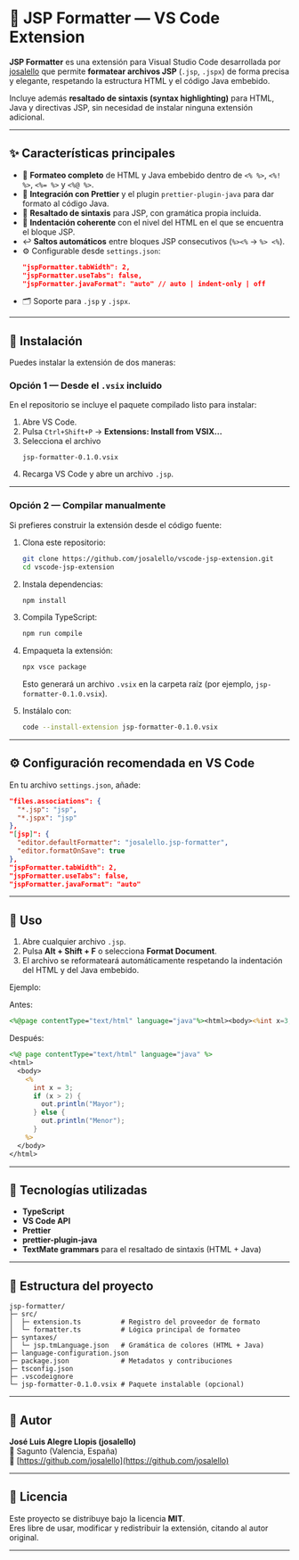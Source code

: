 # 🧩 JSP Formatter — VS Code Extension

**JSP Formatter** es una extensión para Visual Studio Code desarrollada por [josalello](https://github.com/josalello) que permite **formatear archivos JSP** (`.jsp`, `.jspx`) de forma precisa y elegante, respetando la estructura HTML y el código Java embebido.

Incluye además **resaltado de sintaxis (syntax highlighting)** para HTML, Java y directivas JSP, sin necesidad de instalar ninguna extensión adicional.

---

## ✨ Características principales

- 🔧 **Formateo completo** de HTML y Java embebido dentro de `<% %>`, `<%! %>`, `<%= %>` y `<%@ %>`.
- 🧠 **Integración con Prettier** y el plugin `prettier-plugin-java` para dar formato al código Java.
- 🎨 **Resaltado de sintaxis** para JSP, con gramática propia incluida.
- 🧱 **Indentación coherente** con el nivel del HTML en el que se encuentra el bloque JSP.
- ↩️ **Saltos automáticos** entre bloques JSP consecutivos (`%><%` → `%>
<%`).
- ⚙️ Configurable desde `settings.json`:
  ```json
  "jspFormatter.tabWidth": 2,
  "jspFormatter.useTabs": false,
  "jspFormatter.javaFormat": "auto" // auto | indent-only | off
  ```
- 🗂️ Soporte para `.jsp` y `.jspx`.

---

## 🧩 Instalación

Puedes instalar la extensión de dos maneras:

### Opción 1 — Desde el `.vsix` incluido
En el repositorio se incluye el paquete compilado listo para instalar:

1. Abre VS Code.  
2. Pulsa `Ctrl+Shift+P` → **Extensions: Install from VSIX...**  
3. Selecciona el archivo  
   ```
   jsp-formatter-0.1.0.vsix
   ```
4. Recarga VS Code y abre un archivo `.jsp`.

---

### Opción 2 — Compilar manualmente

Si prefieres construir la extensión desde el código fuente:

1. Clona este repositorio:
   ```bash
   git clone https://github.com/josalello/vscode-jsp-extension.git
   cd vscode-jsp-extension
   ```
2. Instala dependencias:
   ```bash
   npm install
   ```
3. Compila TypeScript:
   ```bash
   npm run compile
   ```
4. Empaqueta la extensión:
   ```bash
   npx vsce package
   ```
   Esto generará un archivo `.vsix` en la carpeta raíz (por ejemplo, `jsp-formatter-0.1.0.vsix`).

5. Instálalo con:
   ```bash
   code --install-extension jsp-formatter-0.1.0.vsix
   ```

---

## ⚙️ Configuración recomendada en VS Code

En tu archivo `settings.json`, añade:

```json
"files.associations": {
  "*.jsp": "jsp",
  "*.jspx": "jsp"
},
"[jsp]": {
  "editor.defaultFormatter": "josalello.jsp-formatter",
  "editor.formatOnSave": true
},
"jspFormatter.tabWidth": 2,
"jspFormatter.useTabs": false,
"jspFormatter.javaFormat": "auto"
```

---

## 🚀 Uso

1. Abre cualquier archivo `.jsp`.
2. Pulsa **Alt + Shift + F** o selecciona **Format Document**.
3. El archivo se reformateará automáticamente respetando la indentación del HTML y del Java embebido.

Ejemplo:

Antes:
```jsp
<%@page contentType="text/html" language="java"%><html><body><%int x=3;if(x>2){out.println("Mayor");}else{out.println("Menor");}%></body></html>
```

Después:
```jsp
<%@ page contentType="text/html" language="java" %>
<html>
  <body>
    <%
      int x = 3;
      if (x > 2) {
        out.println("Mayor");
      } else {
        out.println("Menor");
      }
    %>
  </body>
</html>
```

---

## 🧠 Tecnologías utilizadas

- **TypeScript**
- **VS Code API**
- **Prettier**  
- **prettier-plugin-java**
- **TextMate grammars** para el resaltado de sintaxis (HTML + Java)

---

## 🧰 Estructura del proyecto

```
jsp-formatter/
├─ src/
│  ├─ extension.ts          # Registro del proveedor de formato
│  └─ formatter.ts          # Lógica principal de formateo
├─ syntaxes/
│  └─ jsp.tmLanguage.json   # Gramática de colores (HTML + Java)
├─ language-configuration.json
├─ package.json             # Metadatos y contribuciones
├─ tsconfig.json
├─ .vscodeignore
└─ jsp-formatter-0.1.0.vsix # Paquete instalable (opcional)
```

---

## 👤 Autor

**José Luis Alegre Llopis (josalello)**  
📍 Sagunto (Valencia, España)  
🔗 [https://github.com/josalello](https://github.com/josalello)

---

## 📄 Licencia

Este proyecto se distribuye bajo la licencia **MIT**.  
Eres libre de usar, modificar y redistribuir la extensión, citando al autor original.

---